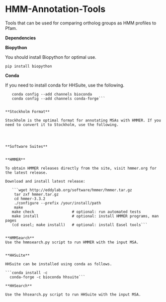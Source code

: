 # HMM-Annotation-Tools
Tools that can be used for comparing ortholog groups as HMM profiles to Pfam.


**Dependencies**

**Biopython**

You should install Biopython for optimal use. 

```pip install biopython```



**Conda**

If you need to install conda for HHSuite, use the following.

```conda config --add channels defaults
   conda config --add channels bioconda
   conda config --add channels conda-forge```


**Stockholm Format**

Stockholm is the optimal format for annotating MSAs with HMMER. If you need to convert it to Stockholm, use the following.




**Software Suites**


**HMMER**

To obtain HMMER releases directly from the site, visit hmmer.org for the latest release.

Download and install latest release: 

   ```wget http://eddylab.org/software/hmmer/hmmer.tar.gz
    tar zxf hmmer.tar.gz
    cd hmmer-3.3.2
    ./configure --prefix /your/install/path
    make
   make check                 # optional: run automated tests
   make install               # optional: install HMMER programs, man pages
   (cd easel; make install)   # optional: install Easel tools```
   
   
**HMMSearch**
Use the hmmsearch.py script to run HMMER with the input MSA. 


**HHSuite**

HHSuite can be installed using conda as follows.

```conda install -c
  conda-forge -c bioconda hhsuite```

**HHSearch**

Use the hhsearch.py script to run HHSuite with the input MSA. 




